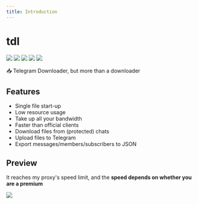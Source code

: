 ```yaml
---
title: Introduction
---
```


# tdl

![](https://img.shields.io/github/go-mod/go-version/iyear/tdl?style=flat-square)
![](https://img.shields.io/github/license/iyear/tdl?style=flat-square)
![](https://img.shields.io/github/actions/workflow/status/iyear/tdl/master.yml?branch=master&style=flat-square)
![](https://img.shields.io/github/v/release/iyear/tdl?color=red&style=flat-square)
![](https://img.shields.io/github/downloads/iyear/tdl/total?style=flat-square)

📥 Telegram Downloader, but more than a downloader

## Features

- Single file start-up
- Low resource usage
- Take up all your bandwidth
- Faster than official clients
- Download files from (protected) chats
- Upload files to Telegram
- Export messages/members/subscribers to JSON

## Preview

It reaches my proxy's speed limit, and the **speed depends on whether you are a premium**

![](/img/preview.gif)

